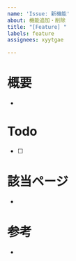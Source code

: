 ```yaml
---
name: 'Issue: 新機能'
about: 機能追加・削除
title: "[Feature] "
labels: feature
assignees: xyytgae

---
```


# 概要

- 

# Todo

- [ ] 

# 該当ページ

- 

# 参考

-
